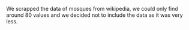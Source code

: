We scrapped the data of mosques from wikipedia, we could only find around 80 values and we decided not to include the data as it was very less.
